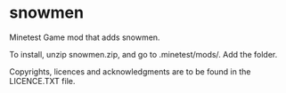 # snowmen
Minetest Game mod that adds snowmen.

To install, unzip snowmen.zip, and go to .minetest/mods/. Add the folder.

Copyrights, licences and acknowledgments are to be found in the LICENCE.TXT file.
